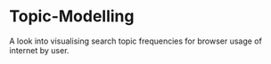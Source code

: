 # Topic-Modelling
A look into visualising search topic frequencies for browser usage of internet by user.
